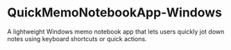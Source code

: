 # QuickMemoNotebookApp-Windows
A lightweight Windows memo notebook app that lets users quickly jot down notes using keyboard shortcuts or quick actions.
